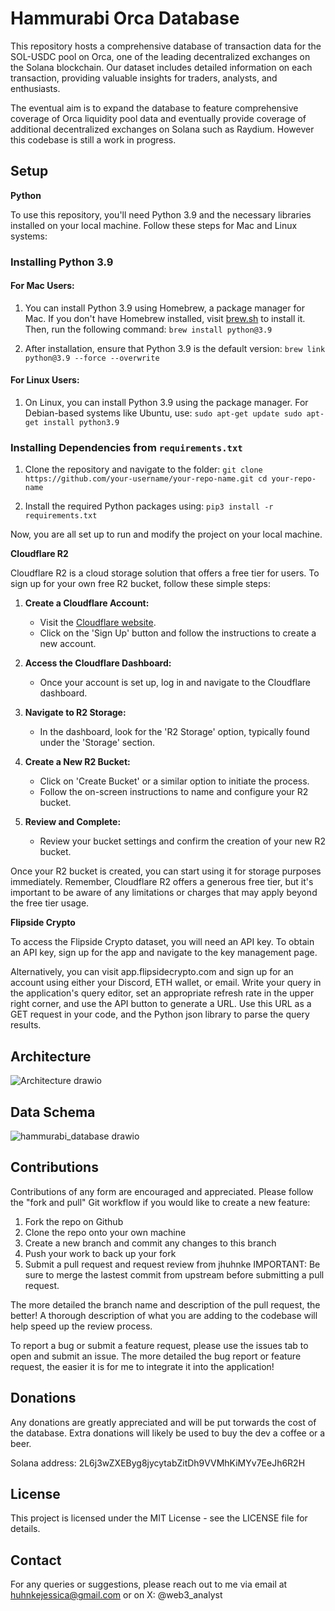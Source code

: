 # Hammurabi Orca Database

This repository hosts a comprehensive database of transaction data for the SOL-USDC pool on Orca, one of the leading decentralized exchanges on the Solana blockchain. Our dataset includes detailed information on each transaction, providing valuable insights for traders, analysts, and enthusiasts. 

The eventual aim is to expand the database to feature comprehensive coverage of Orca liquidity pool data and eventually provide coverage of additional decentralized exchanges on Solana such as Raydium. However this codebase is still a work in progress. 

## Setup 

**Python**

To use this repository, you'll need Python 3.9 and the necessary libraries installed on your local machine. Follow these steps for Mac and Linux systems:

### Installing Python 3.9

#### For Mac Users:
1. You can install Python 3.9 using Homebrew, a package manager for Mac. If you don't have Homebrew installed, visit [brew.sh](https://brew.sh) to install it. Then, run the following command:
   ```brew install python@3.9```

2. After installation, ensure that Python 3.9 is the default version: 
``brew link python@3.9 --force --overwrite``

#### For Linux Users: 
1. On Linux, you can install Python 3.9 using the package manager. For Debian-based systems like Ubuntu, use: 
``sudo apt-get update
sudo apt-get install python3.9``

### Installing Dependencies from `requirements.txt`

1. Clone the repository and navigate to the folder: 
``git clone https://github.com/your-username/your-repo-name.git
cd your-repo-name``

2. Install the required Python packages using: 
``pip3 install -r requirements.txt``

Now, you are all set up to run and modify the project on your local machine. 

**Cloudflare R2**

Cloudflare R2 is a cloud storage solution that offers a free tier for users. To sign up for your own free R2 bucket, follow these simple steps:

1. **Create a Cloudflare Account:**
   - Visit the [Cloudflare website](https://www.cloudflare.com/).
   - Click on the 'Sign Up' button and follow the instructions to create a new account.

2. **Access the Cloudflare Dashboard:**
   - Once your account is set up, log in and navigate to the Cloudflare dashboard.

3. **Navigate to R2 Storage:**
   - In the dashboard, look for the 'R2 Storage' option, typically found under the 'Storage' section.

4. **Create a New R2 Bucket:**
   - Click on 'Create Bucket' or a similar option to initiate the process.
   - Follow the on-screen instructions to name and configure your R2 bucket.

5. **Review and Complete:**
   - Review your bucket settings and confirm the creation of your new R2 bucket.

Once your R2 bucket is created, you can start using it for storage purposes immediately. Remember, Cloudflare R2 offers a generous free tier, but it's important to be aware of any limitations or charges that may apply beyond the free tier usage.

**Flipside Crypto**

To access the Flipside Crypto dataset, you will need an API key. To obtain an API key, sign up for the app and navigate to the key management page.

Alternatively, you can visit app.flipsidecrypto.com and sign up for an account using either your Discord, ETH wallet, or email. Write your query in the application's query editor, set an appropriate refresh rate in the upper right corner, and use the API button to generate a URL. Use this URL as a GET request in your code, and the Python json library to parse the query results.

## Architecture 

![Architecture drawio](https://github.com/jhuhnke/hammurabi-mysql-db/assets/91915469/603be1a6-7869-4751-83a1-cc7758c6a986)

## Data Schema

![hammurabi_database drawio](https://github.com/jhuhnke/hammurabi-mysql-db/assets/91915469/9ce29a33-f96d-4314-9224-639b6a2fe62b)

## Contributions

Contributions of any form are encouraged and appreciated. Please follow the "fork and pull" Git workflow if you would like to create a new feature:

  1. Fork the repo on Github
  2. Clone the repo onto your own machine
  3. Create a new branch and commit any changes to this branch
  4. Push your work to back up your fork
  5. Submit a pull request and request review from jhuhnke
IMPORTANT: Be sure to merge the lastest commit from upstream before submitting a pull request.

The more detailed the branch name and description of the pull request, the better! A thorough description of what you are adding to the codebase will help speed up the review process.

To report a bug or submit a feature request, please use the issues tab to open and submit an issue. The more detailed the bug report or feature request, the easier it is for me to integrate it into the application!

## Donations 

Any donations are greatly appreciated and will be put torwards the cost of the database. Extra donations will likely be used to buy the dev a coffee or a beer.

Solana address: 2L6j3wZXEByg8jycytabZitDh9VVMhKiMYv7EeJh6R2H

## License 

This project is licensed under the MIT License - see the LICENSE file for details.

## Contact

For any queries or suggestions, please reach out to me via email at huhnkejessica@gmail.com or on X: @web3_analyst


